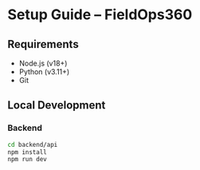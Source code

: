 # Setup Guide – FieldOps360

## Requirements
- Node.js (v18+)
- Python (v3.11+)
- Git

## Local Development

### Backend
```bash
cd backend/api
npm install
npm run dev
